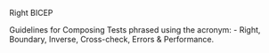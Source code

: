 Right BICEP

Guidelines for Composing Tests phrased using the acronym: - Right, Boundary, Inverse, Cross-check, Errors & Performance.